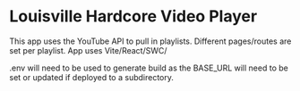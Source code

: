 # Louisville Hardcore Video Player

This app uses the YouTube API to pull in playlists. Different pages/routes are set per playlist. App uses Vite/React/SWC/

.env will need to be used to generate build as the BASE_URL will need to be set or updated if deployed to a subdirectory.